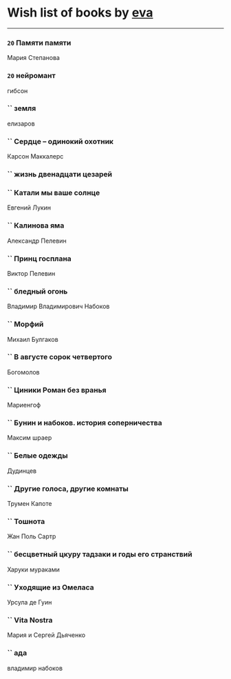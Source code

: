 # Wish list of books by [eva](https://plus.google.com/u/0/111656270551033014778/)
---

### `20` Памяти памяти
Мария Степанова

### `20` нейромант
гибсон

### `` земля
елизаров

### `` Сердце – одинокий охотник
Карсон Маккалерс

### `` жизнь двенадцати цезарей

### `` Катали мы ваше солнце
Евгений Лукин

### `` Калинова яма
Александр Пелевин

### `` Принц госплана
Виктор Пелевин

### `` бледный огонь
Владимир Владимирович Набоков

### `` Морфий
Михаил Булгаков

### `` В августе сорок четвертого
Богомолов

### `` Циники Роман без вранья
Мариенгоф

### `` Бунин и набоков. история соперничества
Максим шраер

### `` Белые одежды
Дудинцев

### `` Другие голоса, другие комнаты
Трумен Капоте

### `` Тошнота
Жан Поль Сартр

### `` бесцветный цкуру тадзаки и годы его странствий
Харуки мураками

### `` Уходящие из Омеласа
Урсула де Гуин

### `` Vita Nostra
Мария и Сергей Дьяченко

### `` ада
владимир набоков

